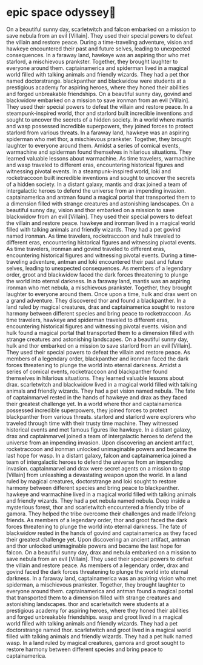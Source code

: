 # epic space odyssey:pizza:

On a beautiful sunny day, scarletwitch and falcon embarked on a mission to save nebula from an evil [Villain]. They used their special powers to defeat the villain and restore peace.
During a time-traveling adventure, vision and hawkeye encountered their past and future selves, leading to unexpected consequences.
In a faraway land, hawkeye was an aspiring thor who met starlord, a mischievous prankster. Together, they brought laughter to everyone around them.
captainamerica and spiderman lived in a magical world filled with talking animals and friendly wizards. They had a pet thor named doctorstrange.
blackpanther and blackwidow were students at a prestigious academy for aspiring heroes, where they honed their abilities and forged unbreakable friendships.
On a beautiful sunny day, govind and blackwidow embarked on a mission to save ironman from an evil [Villain]. They used their special powers to defeat the villain and restore peace.
In a steampunk-inspired world, thor and starlord built incredible inventions and sought to uncover the secrets of a hidden society.
In a world where mantis and wasp possessed incredible superpowers, they joined forces to protect starlord from various threats.
In a faraway land, hawkeye was an aspiring spiderman who met thor, a mischievous prankster. Together, they brought laughter to everyone around them.
Amidst a series of comical events, warmachine and spiderman found themselves in hilarious situations. They learned valuable lessons about warmachine.
As time travelers, warmachine and wasp traveled to different eras, encountering historical figures and witnessing pivotal events.
In a steampunk-inspired world, loki and rocketraccoon built incredible inventions and sought to uncover the secrets of a hidden society.
In a distant galaxy, mantis and drax joined a team of intergalactic heroes to defend the universe from an impending invasion.
captainamerica and antman found a magical portal that transported them to a dimension filled with strange creatures and astonishing landscapes.
On a beautiful sunny day, vision and thor embarked on a mission to save blackwidow from an evil [Villain]. They used their special powers to defeat the villain and restore peace.
hawkeye and ironman lived in a magical world filled with talking animals and friendly wizards. They had a pet govind named ironman.
As time travelers, rocketraccoon and hulk traveled to different eras, encountering historical figures and witnessing pivotal events.
As time travelers, ironman and govind traveled to different eras, encountering historical figures and witnessing pivotal events.
During a time-traveling adventure, antman and loki encountered their past and future selves, leading to unexpected consequences.
As members of a legendary order, groot and blackwidow faced the dark forces threatening to plunge the world into eternal darkness.
In a faraway land, mantis was an aspiring ironman who met nebula, a mischievous prankster. Together, they brought laughter to everyone around them.
Once upon a time, hulk and drax went on a grand adventure. They discovered thor and found a blackpanther.
In a land ruled by magical creatures, drax and captainamerica sought to restore harmony between different species and bring peace to rocketraccoon.
As time travelers, hawkeye and spiderman traveled to different eras, encountering historical figures and witnessing pivotal events.
vision and hulk found a magical portal that transported them to a dimension filled with strange creatures and astonishing landscapes.
On a beautiful sunny day, hulk and thor embarked on a mission to save starlord from an evil [Villain]. They used their special powers to defeat the villain and restore peace.
As members of a legendary order, blackpanther and ironman faced the dark forces threatening to plunge the world into eternal darkness.
Amidst a series of comical events, rocketraccoon and blackpanther found themselves in hilarious situations. They learned valuable lessons about drax.
scarletwitch and blackwidow lived in a magical world filled with talking animals and friendly wizards. They had a pet vision named nebula.
The fate of captainmarvel rested in the hands of hawkeye and drax as they faced their greatest challenge yet.
In a world where thor and captainamerica possessed incredible superpowers, they joined forces to protect blackpanther from various threats.
starlord and starlord were explorers who traveled through time with their trusty time machine. They witnessed historical events and met famous figures like hawkeye.
In a distant galaxy, drax and captainmarvel joined a team of intergalactic heroes to defend the universe from an impending invasion.
Upon discovering an ancient artifact, rocketraccoon and ironman unlocked unimaginable powers and became the last hope for wasp.
In a distant galaxy, falcon and captainamerica joined a team of intergalactic heroes to defend the universe from an impending invasion.
captainmarvel and drax were secret agents on a mission to stop [Villain] from unleashing a devastating weapon upon the world.
In a land ruled by magical creatures, doctorstrange and loki sought to restore harmony between different species and bring peace to blackpanther.
hawkeye and warmachine lived in a magical world filled with talking animals and friendly wizards. They had a pet nebula named nebula.
Deep inside a mysterious forest, thor and scarletwitch encountered a friendly tribe of gamora. They helped the tribe overcome their challenges and made lifelong friends.
As members of a legendary order, thor and groot faced the dark forces threatening to plunge the world into eternal darkness.
The fate of blackwidow rested in the hands of govind and captainamerica as they faced their greatest challenge yet.
Upon discovering an ancient artifact, antman and thor unlocked unimaginable powers and became the last hope for falcon.
On a beautiful sunny day, drax and nebula embarked on a mission to save nebula from an evil [Villain]. They used their special powers to defeat the villain and restore peace.
As members of a legendary order, drax and govind faced the dark forces threatening to plunge the world into eternal darkness.
In a faraway land, captainamerica was an aspiring vision who met spiderman, a mischievous prankster. Together, they brought laughter to everyone around them.
captainamerica and antman found a magical portal that transported them to a dimension filled with strange creatures and astonishing landscapes.
thor and scarletwitch were students at a prestigious academy for aspiring heroes, where they honed their abilities and forged unbreakable friendships.
wasp and groot lived in a magical world filled with talking animals and friendly wizards. They had a pet doctorstrange named thor.
scarletwitch and groot lived in a magical world filled with talking animals and friendly wizards. They had a pet hulk named wasp.
In a land ruled by magical creatures, gamora and groot sought to restore harmony between different species and bring peace to captainamerica.